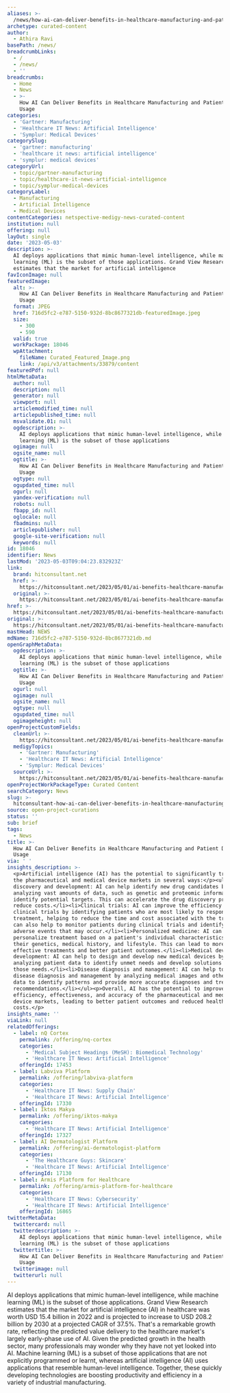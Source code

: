 ```yaml
---
aliases: >-
  /news/how-ai-can-deliver-benefits-in-healthcare-manufacturing-and-patient-device-usage
archetype: curated-content
author:
  - Athira Ravi
basePath: /news/
breadcrumbLinks:
  - /
  - /news/
  - ''
breadcrumbs:
  - Home
  - News
  - >-
    How AI Can Deliver Benefits in Healthcare Manufacturing and Patient Device
    Usage
categories:
  - 'Gartner: Manufacturing'
  - 'Healthcare IT News: Artificial Intelligence'
  - 'Symplur: Medical Devices'
categorySlug:
  - 'gartner: manufacturing'
  - 'healthcare it news: artificial intelligence'
  - 'symplur: medical devices'
categoryUrl:
  - topic/gartner-manufacturing
  - topic/healthcare-it-news-artificial-intelligence
  - topic/symplur-medical-devices
categoryLabel:
  - Manufacturing
  - Artificial Intelligence
  - Medical Devices
contentCategories: netspective-medigy-news-curated-content
institution: null
offering: null
layOut: single
date: '2023-05-03'
description: >-
  AI deploys applications that mimic human-level intelligence, while machine
  learning (ML) is the subset of those applications. Grand View Research
  estimates that the market for artificial intelligence 
favIconImage: null
featuredImage:
  alt: >-
    How AI Can Deliver Benefits in Healthcare Manufacturing and Patient Device
    Usage
  format: JPEG
  href: 716d5fc2-e787-5150-932d-8bc8677321db-featuredImage.jpeg
  size:
    - 300
    - 590
  valid: true
  workPackage: 18046
  wpAttachment:
    fileName: Curated_Featured_Image.png
    link: /api/v3/attachments/33879/content
featuredPdf: null
htmlMetaData:
  author: null
  description: null
  generator: null
  viewport: null
  articlemodified_time: null
  articlepublished_time: null
  msvalidate.01: null
  ogdescription: >-
    AI deploys applications that mimic human-level intelligence, while machine
    learning (ML) is the subset of those applications
  ogimage: null
  ogsite_name: null
  ogtitle: >-
    How AI Can Deliver Benefits in Healthcare Manufacturing and Patient Device
    Usage
  ogtype: null
  ogupdated_time: null
  ogurl: null
  yandex-verification: null
  robots: null
  fbapp_id: null
  oglocale: null
  fbadmins: null
  articlepublisher: null
  google-site-verification: null
  keywords: null
id: 18046
identifier: News
lastMod: '2023-05-03T09:04:23.832923Z'
link:
  brand: hitconsultant.net
  href: >-
    https://hitconsultant.net/2023/05/01/ai-benefits-healthcare-manufacturing-patient-device-usage/
  original: >-
    https://hitconsultant.net/2023/05/01/ai-benefits-healthcare-manufacturing-patient-device-usage/
href: >-
  https://hitconsultant.net/2023/05/01/ai-benefits-healthcare-manufacturing-patient-device-usage/
original: >-
  https://hitconsultant.net/2023/05/01/ai-benefits-healthcare-manufacturing-patient-device-usage/
mastHead: NEWS
mdName: 716d5fc2-e787-5150-932d-8bc8677321db.md
openGraphMetaData:
  ogdescription: >-
    AI deploys applications that mimic human-level intelligence, while machine
    learning (ML) is the subset of those applications
  ogtitle: >-
    How AI Can Deliver Benefits in Healthcare Manufacturing and Patient Device
    Usage
  ogurl: null
  ogimage: null
  ogsite_name: null
  ogtype: null
  ogupdated_time: null
  ogimageheight: null
openProjectCustomFields:
  cleanUrl: >-
    https://hitconsultant.net/2023/05/01/ai-benefits-healthcare-manufacturing-patient-device-usage/
  medigyTopics:
    - 'Gartner: Manufacturing'
    - 'Healthcare IT News: Artificial Intelligence'
    - 'Symplur: Medical Devices'
  sourceUrl: >-
    https://hitconsultant.net/2023/05/01/ai-benefits-healthcare-manufacturing-patient-device-usage/
openProjectWorkPackageType: Curated Content
searchCategory: News
slug: >-
  hitconsultant-how-ai-can-deliver-benefits-in-healthcare-manufacturing-and-patient-device-usage
source: open-project-curations
status: ''
sub: brief
tags:
  - News
title: >-
  How AI Can Deliver Benefits in Healthcare Manufacturing and Patient Device
  Usage
via: ' '
insights_description: >-
  <p>Artificial intelligence (AI) has the potential to significantly transform
  the pharmaceutical and medical device markets in several ways:</p><ul><li>Drug
  discovery and development: AI can help identify new drug candidates by
  analyzing vast amounts of data, such as genetic and proteomic information, to
  identify potential targets. This can accelerate the drug discovery process and
  reduce costs.</li><li>Clinical trials: AI can improve the efficiency of
  clinical trials by identifying patients who are most likely to respond to a
  treatment, helping to reduce the time and cost associated with the trial. AI
  can also help to monitor patients during clinical trials and identify any
  adverse events that may occur.</li><li>Personalized medicine: AI can help to
  personalize treatment based on a patient's individual characteristics, such as
  their genetics, medical history, and lifestyle. This can lead to more
  effective treatments and better patient outcomes.</li><li>Medical device
  development: AI can help to design and develop new medical devices by
  analyzing patient data to identify unmet needs and develop solutions to meet
  those needs.</li><li>Disease diagnosis and management: AI can help to improve
  disease diagnosis and management by analyzing medical images and other patient
  data to identify patterns and provide more accurate diagnoses and treatment
  recommendations.</li></ul><p>Overall, AI has the potential to improve the
  efficiency, effectiveness, and accuracy of the pharmaceutical and medical
  device markets, leading to better patient outcomes and reduced healthcare
  costs.</p>
insights_name: ''
viaLink: null
relatedOfferings:
  - label: nQ Cortex
    permalink: /offering/nq-cortex
    categories:
      - 'Medical Subject Headings (MeSH): Biomedical Technology'
      - 'Healthcare IT News: Artificial Intelligence'
    offeringId: 17453
  - label: Labviva Platform
    permalink: /offering/labviva-platform
    categories:
      - 'Healthcare IT News: Supply Chain'
      - 'Healthcare IT News: Artificial Intelligence'
    offeringId: 17330
  - label: Iktos Makya
    permalink: /offering/iktos-makya
    categories:
      - 'Healthcare IT News: Artificial Intelligence'
    offeringId: 17327
  - label: AI Dermatologist Platform
    permalink: /offering/ai-dermatologist-platform
    categories:
      - 'The Healthcare Guys: Skincare'
      - 'Healthcare IT News: Artificial Intelligence'
    offeringId: 17130
  - label: Armis Platform for Healthcare
    permalink: /offering/armis-platform-for-healthcare
    categories:
      - 'Healthcare IT News: Cybersecurity'
      - 'Healthcare IT News: Artificial Intelligence'
    offeringId: 16865
twitterMetaData:
  twittercard: null
  twitterdescription: >-
    AI deploys applications that mimic human-level intelligence, while machine
    learning (ML) is the subset of those applications
  twittertitle: >-
    How AI Can Deliver Benefits in Healthcare Manufacturing and Patient Device
    Usage
  twitterimage: null
  twitterurl: null
---
```

<p>AI deploys applications that mimic human-level intelligence, while machine learning (ML) is the subset of those applications. Grand View Research estimates that the market for artificial intelligence (AI) in healthcare was worth USD 15.4 billion in 2022 and is projected to increase to USD 208.2 billion by 2030 at a projected CAGR of 37.5%. That's a remarkable growth rate, reflecting the predicted value delivery to the healthcare market's largely early-phase use of AI. Given the predicted growth in the health sector, many professionals may wonder why they have not yet looked into AI. Machine learning (ML) is a subset of those applications that are not explicitly programmed or learnt, whereas artificial intelligence (AI) uses applications that resemble human-level intelligence. Together, these quickly developing technologies are boosting productivity and efficiency in a variety of industrial manufacturing.</p>